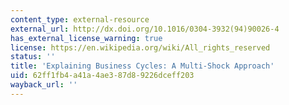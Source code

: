 ```yaml
---
content_type: external-resource
external_url: http://dx.doi.org/10.1016/0304-3932(94)90026-4
has_external_license_warning: true
license: https://en.wikipedia.org/wiki/All_rights_reserved
status: ''
title: 'Explaining Business Cycles: A Multi-Shock Approach'
uid: 62ff1fb4-a41a-4ae3-87d8-9226dceff203
wayback_url: ''
---
```

